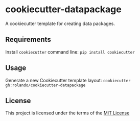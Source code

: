 cookiecutter-datapackage
========================

A cookiecutter template for creating data packages.

Requirements
------------
Install `cookiecutter` command line: `pip install cookiecutter`    

Usage
-----
Generate a new Cookiecutter template layout: `cookiecutter gh:rolando/cookiecutter-datapackage`    

License
-------
This project is licensed under the terms of the [MIT License](/LICENSE)
